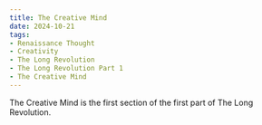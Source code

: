 ```yaml
---
title: The Creative Mind
date: 2024-10-21
tags:
- Renaissance Thought
- Creativity
- The Long Revolution
- The Long Revolution Part 1
- The Creative Mind
---
```


The Creative Mind is the first section of the first part of The Long Revolution.
